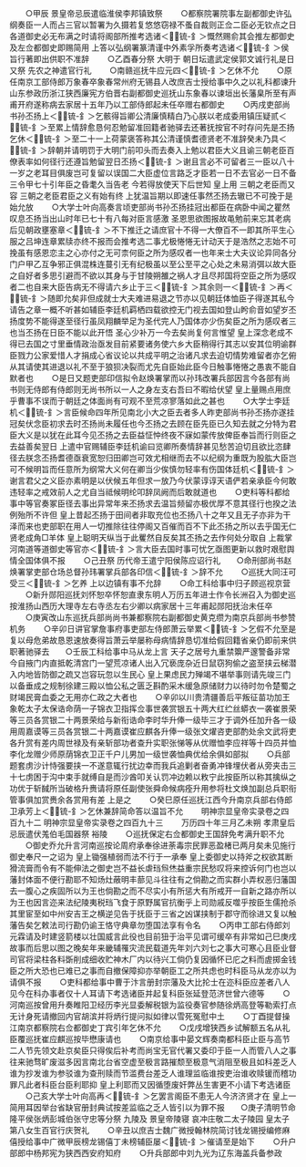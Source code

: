 <!-- { "loadSidebar": true } -->
　　○甲辰  景皇帝忌辰遣临淮侯李邦镇致祭
　　○都察院署院事左副都御史许弘纲奏臣一人而占三官以暂署为久摄若复悠悠窃禄不蚤自裁则正佥二臣必无钦点之日各道御史必无布满之时请将阁部所推考选诸＜锍-釒＞慨然赐俞其会推左都御史及左佥都御史即赐简用  上答以弘纲署篆清谨中外素孚所奏考选诸＜锍-釒＞侯旨行著即出供职不准辞
　　○乙酉春分祭  大明于  朝日坛遣武定侯郭文诚行礼是日又祭  先农之神遣官行礼
　　○南赣巡抚牛应元四＜锍-釒＞乞休不允
　　○原任南京工部侍郎万象春卒象春常州府无锡县人改庶吉士授给事中久之以礼科都谏升山东参政历浙江狭西廉宪方伯晋右副都御史巡抚山东象春以谏垣出长藩臬所至有声甫开府遂称病去家居十五年乃以工部侍郎起未任卒赠右都御史
　　○丙戌吏部尚书孙丕扬上＜锍-釒＞乞骸得旨卿公清廉慎精白乃心朕以老成委用镇压疑贰＜锍-釒＞至累上情辞愈恳何忍勉留准回籍者驰驿去还著抚按官不时存问先是丕扬乞休＜锍-釒＞至二十一上荷蒙褒答称其公清谨慎耆德贤老不准辞癸未乃具＜锍-釒＞辞朝并请明罚于大明门前叩头而去奏入上勉以君臣大义且谕三朝老臣百僚表率如何径行还遵旨勉留翌日丕扬＜锍-釒＞谢且言必不可留者三一臣以八十一岁之老耳目俱废岂可复留以误国二大臣虚位言路乏才臣若一日不去官必一日不备三令甲七十引年臣之昏耄久当告老  今若得放使天下后世知  皇上用  三朝之老臣而又容  三朝之老臣君臣之义有始有终  上犹温旨期以即速任事然丕扬去辙已不可挽于是始允放
　　○大学士叶向高奏言顷吏部尚书孙丕扬挂冠出都臣在病卧中闻之瞿然叹息丕扬当出山时年已七十有八每对臣言感激  圣恩思欲图报故黾勉前来忘其老病后见朝政壅塞章＜锍-釒＞不下推迁之请庶官十不得一大僚百不一即其所平生心服之吕坤连章累牍亦终不报而会推考选二事尤极惓惓无计动天于是浩然之志始不可挽虽有感恩恋主之心亦付之无可柰何臣之所为感叹者一也年来士大夫议论异同各分门户甲乙互争邪正俱混株连蔓引无有纪极虽以至公至平之心处之未易消弭以故大臣之自好者多思引避而不欲以其身与于甘陵朔雒之祸人才且尽邦国将空臣之所为感叹者二也自来大臣告病无不得请六乡止于三＜锍-釒＞其余则一＜锍-釒＞再＜锍-釒＞随即允矣非但成就士大夫难进易退之节亦以见朝廷体恤臣子得遂其私今请告之章一概不听甚如辅臣李廷机羁栖四载欲控无门视去国如登山盻俞音如望岁丕扬度势不能得遂至径行虽凤翔麟举足为圣代完人乃国体亦少伤矣臣之所为感叹者三也当丕扬在日臣不能以此开悟  圣心少补万一今去矣尚复何言惟望  皇上深念老成不得已去国之寸里垂情政治亟发目前紧要诸务使六乡大臣稍得行其志以安其位明谕群臣戮力公家爱惜人才捐成心省议论以共成平明之治诸凡求去迫切情势难留者亦乞俯从其请使其进退以礼不至于狼狈决裂而尤先自臣始此臣今日触事惓惓之愚衷不能自默者也
　　○是日又题吏部印信拟令赵焕署掌而以孙玮改署兵部因言今各部有尚书则无侍郎有侍郎则无尚书所以一人之身左支右吾曰不暇给伏望  皇上量赐点用庶乎曹事不误而于朝廷之体面尚有可观不至荒凉寥落如此之甚也
　　○大学士李廷机＜锍-釒＞言臣候命四年所见南北小大之臣去者多人昨吏部尚书孙丕扬亦遂挂冠矣伏念臣初求去时丕扬尚未履任也今丕扬之去顾在臣先臣已久知去就之分特为君臣大义是以犹在此耳今见丕扬之去臣益怔忡终夜不寐如蒙传放俾臣奉旨而行则臣之去益善矣翌日  上遣中官赐辅臣李廷机谕曰览卿所奏情辞甚见愁苦迫切且欲比恣肆径去朕念丕扬耆德亟衰宽恕归田卿岂可效尤相继而去不以纪纲为重既为股肱大臣岂可不候明旨而任意所为纲常大义何在卿当少俟慎勿轻率有伤国体廷机＜锍-釒＞谢言君父之义臣亦素明是以伏候五年但求一放乃今伏蒙谆谆天语俨若亲承臣今何敢违轻率之戒效前人之尤自当祗候明纶叩辞凤阙而后敢就道也
　　○吏科等科都给事中等官奏冢臣径去事出异常年来丕扬求去温旨频留亦极优厚不意其径行也揆之法例殆所不许但  皇上昔起丕扬于田间者非取充位也丕扬八十之年又且无子亦非为干泽而来也吏部职在用人一切推除往往停阁又百催而百不下此丕扬之所以去乎国无仁贤老成角□羊体  皇上聪明天纵当于此矍然自反矣其丕扬之去作何处分取自  上裁掌河南道等道御史等官亦＜锍-釒＞言大臣去国时事可忧乞亟图更新以救时艰慰舆情全国体俱不报
　　○己丑祭  历代帝王遣宁阳侯陈应诏行礼　　○命刑部尚书赵焕署掌吏部仓场总督孙玮署掌兵部各印信＜锍-釒＞辞不允
　　○巡抚大同汪可受三＜锍-釒＞乞养  上以边镇有事不允辞
　　○命工科给事中归子顾巡视京营
　　○新升郧阳巡抚刘怀恕卒怀恕直隶东明人万历五年进士作令长洲召入为御史巡按淮扬山西历大理寺左右寺丞左右少卿以病家居十三年甫起郧阳抚治未任卒
　　○庚寅改山东巡抚兵部尚尚书兼都察院右副都御史黄克缵为南京兵部尚书参赞机务
　　○辛卯日讲官掌詹事府事吏部左侍郎萧云举累＜锍-釒＞乞假不允至是复以母危弟故恳恩速放奏得旨萧云举屡称母病情辞恳切准给假回籍省亲仍即前来供职著驰驿去　　○壬辰工科给事中马从龙上言  天子之居号九重禁籞严邃警备非常今自掖门内直抵乾清宫门一望荒凉诸人出入冗亵庞杂近日鼠窃狗偷之盗至挟云梯潜入内地皆防御之疏又岂容玩忽以生民心  皇上果虑民力殚竭不堪举事则请先竣三门以备垂成之规制徐建三殿以恤公私之匮乏斟酌采木缓急原储财力以待时勿令楚蜀之财竭民膏血委之无用亦仁政之大者也
　　○辛卯以川贵清疆善后平叛征苗功加王象乾太子太保诰命荫一子锦衣卫指挥佥事世袭赏银五十两大红纻丝蟒衣一袭崔景荣等三员各赏银二十两景荣给与新衔诰命李时华升俸一级毕三才于调外任加升各一级用周嘉谟等三员各赏银二十两嘉谟崔应麒各升俸一级张文燿咨吏部酌处余文武将吏各升赏有差内周世禄及有亲斩部功者查升实职张悌等从优赠恤李应祥等十四员并恤李化龙赠少师原荫锦衣卫正千户儿男加一级世袭恤典优给余俱如部拟
　　○兵部题套虏沙计恃强要挟一不遂意辄行扰边幸而我兵追剿者奋勇冲锋埋伏者从旁夹击三十七虏困于沟中束手就缚自是而沙酋叩关认罚冲边赖以敉宁此按臣所以称其擒纵之功优于斩馘所当破格升赉请将原任副使张舜命候病痊升用参将杜文焕加副总兵职衔管事俱加赏赉余各赏用有差  上是之
　　○癸巳原任巡抚江西今升南京兵部右侍郎卫承芳上＜锍-釒＞乞休兼辞简命答以温旨不允
　　明神宗显皇帝实录卷之四百九十二
明神宗显皇帝实录卷之四百九十三
　　万历四十年三月乙未朔  孝肃皇后忌辰遣伏羗伯毛国器祭  裕陵
　　○巡抚保定右佥都御史王国辞免考满升职不允
　　○御史乔允升言河南巡按论周府承奉徐进荼毒宗民罪恶盈楮已两月矣未见施行御史奉尺一之诏为  皇上锄强植弱而法不行于一承奉  皇上委御史以持斧之权欲其断猾流膏而令有不能伸法之御史岂不益长虐珰炰烋益重宗民愁叹将来控诉何门也岂以藩封体面不便行勘耶不知炀灶蔽明丰蔀见斗往往有之倘勘之而实群小弄权恶归藩国去一腹心之疾固所以为王也倘勘之而不尽实小有所惩大有所戒开一自新之路亦所以为王也因言迩来法纪陵夷税珰飞食于原野属官抗衡乎上司勋戚反噬乎按臣生儒抢杀其里宦至如中州安吉王之横逆见告于抚臣于三省之凶谋挟制于郡守而徐进又复以触藩告矣乞敕法司行勘仍谕王恪守典章勿堕国法享有令名
　　○丙申工部右侍郎刘元霖请及时建竖箭楼以壮国威言此役也目前狃于治平见谓可缓卒有非常如己巳庚戌故事而后思以图之晚矣年来畿辅罹灾流民载道先年刘六刘七之事大可寒心且臣业督司官将梁柱各料斲削成细收贮神木厂内以待兴工倘仍复因循怀已庀之料而虗掷金钱臣之所大恐也已难已之事而自撤保障抑亦举朝臣工之所共虑也时科臣马从龙亦以为请俱不报
　　○吏科都给事中曹于汴言册封宗藩及大比抡士在迩科臣应差者八人见今在科办事者仅十人耳请下考选诸臣并起复科臣张延登范济世曾六德等
　　○河南巡按曾用升奏睢阳卫经历李光显委解税银为监役奏官参随徐炳高登等勒索打点无计身死请撤回内官胡滨并将炳行提问拟如律以雪死冤慰中土
　　○丁酉提督操江南京都察院右佥都御史丁宾引年乞休不允
　　○戊戌增狭西乡试解额五名从礼臣覆巡抚崔应麒巡按毕懋康请也
　　○南京给事中晏文辉奏南都科臣止臣与高节二人节先领文赴京矣臣只得俟后补考而尚宝无官代署又委印于臣一人而管八人之事往来驰骛旷废滋多因言南北台省空虚至极言路摧颓至极意气消阻至极且如科差乏人谁为抄发谁为参驳谁为查刑赎而节滥费台差乏人谁理监临谁按吏治谁收赎锾而稽功罪凡此者科臣台臣利耶抑  皇上利耶而又因循堕废奸弊丛生害更不小请下考选诸臣
　　○己亥大学士叶向高再＜锍-釒＞乞罢言阁臣不患无人今济济贤才在  皇上一简用耳因举台省缺官册封典试按差监临之乏人皆引以为罪不报　　○庚子清明节命隆平侯张炳彭城伯张守忠等分祭  九陵及  景皇帝陵寝  哀冲庄敬二太子陵园  皇太子第八女生百官行庆贺礼
　　○辛丑以庶吉士魏广微授翰林院简讨钱龙锡授编修麻僖授给事中广微甲辰榜龙锡僖丁未榜辅臣屡＜锍-釒＞催请至是始下
　　○升户部郎中杨邦宪为狭西西安府知府
　　○升兵部郎中刘九光为辽东海盖兵备参政
